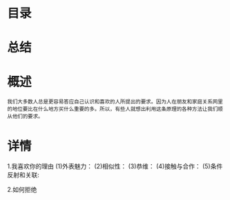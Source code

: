 # 目录
# 总结

# 概述
    我们大多数人总是更容易答应自己认识和喜欢的人所提出的要求。因为人在朋友和家庭关系网里的地位要比在什么地方买什么重要的多。所以，有些人就想出利用这条原理的各种方法让我们顺从他们的要求。

# 详情
1.我喜欢你的理由
  (1)外表魅力：
  (2)相似性：
  (3)恭维：
  (4)接触与合作：
  (5)条件反射和关联:

2.如何拒绝
